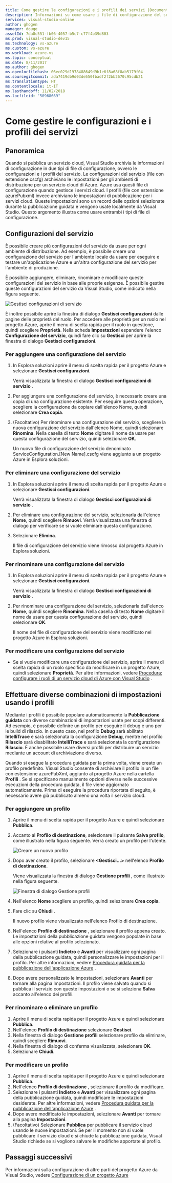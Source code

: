 ```yaml
---
title: Come gestire le configurazioni e i profili dei servizi |Documentazione Microsoft
description: Informazioni su come usare i file di configurazione del servizio e di configurazione dei profili che archiviano le impostazioni per gli ambienti di distribuzione e le impostazioni di pubblicazione per i servizi cloud.
services: visual-studio-online
author: ghogen
manager: douge
assetId: 7da8c551-fb06-4057-b5c7-c77f4b39d803
ms.prod: visual-studio-dev15
ms.technology: vs-azure
ms.custom: vs-azure
ms.workload: azure-vs
ms.topic: conceptual
ms.date: 8/11/2017
ms.author: ghogen
ms.openlocfilehash: 06ec029d1978488649d9b1e6f8a68f8ab5179f04
ms.sourcegitcommit: ada7419db9d03de550fbadf2f2bb2670c95cdb21
ms.translationtype: HT
ms.contentlocale: it-IT
ms.lasthandoff: 11/02/2018
ms.locfileid: "50968669"
---
```

# <a name="how-to-manage-service-configurations-and-profiles"></a>Come gestire le configurazioni e i profili dei servizi
## <a name="overview"></a>Panoramica
Quando si pubblica un servizio cloud, Visual Studio archivia le informazioni di configurazione in due tipi di file di configurazione, ovvero le configurazioni e i profili del servizio. Le configurazioni del servizio (file con estensione cscfg) archiviano le impostazioni per gli ambienti di distribuzione per un servizio cloud di Azure. Azure usa questi file di configurazione quando gestisce i servizi cloud. I profili (file con estensione azurePubxml) invece archiviano le impostazioni di pubblicazione per i servizi cloud. Queste impostazioni sono un record delle opzioni selezionate durante la pubblicazione guidata e vengono usate localmente da Visual Studio. Questo argomento illustra come usare entrambi i tipi di file di configurazione.

## <a name="service-configurations"></a>Configurazioni del servizio
È possibile creare più configurazioni del servizio da usare per ogni ambiente di distribuzione. Ad esempio, è possibile creare una configurazione del servizio per l'ambiente locale da usare per eseguire e testare un'applicazione Azure e un'altra configurazione del servizio per l'ambiente di produzione.

È possibile aggiungere, eliminare, rinominare e modificare queste configurazioni del servizio in base alle proprie esigenze. È possibile gestire queste configurazioni del servizio da Visual Studio, come indicato nella figura seguente.

![Gestisci configurazioni di servizio](./media/vs-azure-tools-service-configurations-and-profiles-how-to-manage/manage-service-config.png)

È inoltre possibile aprire la finestra di dialogo **Gestisci configurazioni** dalle pagine delle proprietà del ruolo. Per accedere alle proprietà per un ruolo nel progetto Azure, aprire il menu di scelta rapida per il ruolo in questione, quindi scegliere **Proprietà**. Nella scheda **Impostazioni** espandere l'elenco **Configurazione del servizio**, quindi fare clic su **Gestisci** per aprire la finestra di dialogo **Gestisci configurazioni**.

### <a name="to-add-a-service-configuration"></a>Per aggiungere una configurazione del servizio
1. In Esplora soluzioni aprire il menu di scelta rapida per il progetto Azure e selezionare **Gestisci configurazioni**.
   
    Verrà visualizzata la finestra di dialogo **Gestisci configurazioni di servizio** .
2. Per aggiungere una configurazione del servizio, è necessario creare una copia di una configurazione esistente. Per eseguire questa operazione, scegliere la configurazione da copiare dall'elenco Nome, quindi selezionare **Crea copia**.
3. (Facoltativo) Per rinominare una configurazione del servizio, scegliere la nuova configurazione del servizio dall'elenco Nome, quindi selezionare **Rinomina**. Nella casella di testo **Nome** digitare il nome da usare per questa configurazione del servizio, quindi selezionare **OK**.
   
    Un nuovo file di configurazione del servizio denominato ServiceConfiguration.[New Name].cscfg viene aggiunto a un progetto Azure in Esplora soluzioni.

### <a name="to-delete-a-service-configuration"></a>Per eliminare una configurazione del servizio
1. In Esplora soluzioni aprire il menu di scelta rapida per il progetto Azure e selezionare **Gestisci configurazioni**.
   
    Verrà visualizzata la finestra di dialogo **Gestisci configurazioni di servizio** .
2. Per eliminare una configurazione del servizio, selezionarla dall'elenco **Nome**, quindi scegliere **Rimuovi**. Verrà visualizzata una finestra di dialogo per verificare se si vuole eliminare questa configurazione.
3. Selezionare **Elimina**.
   
     Il file di configurazione del servizio viene rimosso dal progetto Azure in Esplora soluzioni.

### <a name="to-rename-a-service-configuration"></a>Per rinominare una configurazione del servizio
1. In Esplora soluzioni aprire il menu di scelta rapida per il progetto Azure e selezionare **Gestisci configurazioni**.
   
    Verrà visualizzata la finestra di dialogo **Gestisci configurazioni di servizio** .
2. Per rinominare una configurazione del servizio, selezionarla dall'elenco **Nome**, quindi scegliere **Rinomina**. Nella casella di testo **Nome** digitare il nome da usare per questa configurazione del servizio, quindi selezionare **OK**.
   
    Il nome del file di configurazione del servizio viene modificato nel progetto Azure in Esplora soluzioni.

### <a name="to-change-a-service-configuration"></a>Per modificare una configurazione del servizio
* Se si vuole modificare una configurazione del servizio, aprire il menu di scelta rapida di un ruolo specifico da modificare in un progetto Azure, quindi selezionare **Proprietà**. Per altre informazioni, vedere [Procedura: configurare i ruoli di un servizio cloud di Azure con Visual Studio](https://docs.microsoft.com/azure/vs-azure-tools-configure-roles-for-cloud-service) .

## <a name="make-different-setting-combinations-by-using-profiles"></a>Effettuare diverse combinazioni di impostazioni usando i profili
Mediante i profili è possibile popolare automaticamente la **Pubblicazione guidata** con diverse combinazioni di impostazioni usate per scopi differenti. Ad esempio, è possibile definire un profilo per eseguire il debug e uno per le build di rilascio. In questo caso, nel profilo **Debug** sarà abilitato **IntelliTrace** e sarà selezionata la configurazione **Debug**, mentre nel profilo **Rilascio** sarà disabilitato **IntelliTrace** e sarà selezionata la configurazione **Rilascio**. È anche possibile usare diversi profili per distribuire un servizio mediante un account di archiviazione diverso.

Quando si esegue la procedura guidata per la prima volta, viene creato un profilo predefinito. Visual Studio consente di archiviare il profilo in un file con estensione azurePubXml, aggiunto al progetto Azure nella cartella **Profili** . Se si specificano manualmente opzioni diverse nelle successive esecuzioni della procedura guidata, il file viene aggiornato automaticamente. Prima di eseguire la procedura riportata di seguito, è necessario avere già pubblicato almeno una volta il servizio cloud.

### <a name="to-add-a-profile"></a>Per aggiungere un profilo
1. Aprire il menu di scelta rapida per il progetto Azure e quindi selezionare **Pubblica**.
2. Accanto al **Profilo di destinazione**, selezionare il pulsante **Salva profilo**, come illustrato nella figura seguente. Verrà creato un profilo per l'utente.
   
    ![Creare un nuovo profilo](./media/vs-azure-tools-service-configurations-and-profiles-how-to-manage/create-new-profile.png)
3. Dopo aver creato il profilo, selezionare **<Gestisci…>** nell'elenco **Profilo di destinazione**.
   
    Viene visualizzata la finestra di dialogo **Gestione profili** , come illustrato nella figura seguente.
   
    ![Finestra di dialogo Gestione profili](./media/vs-azure-tools-service-configurations-and-profiles-how-to-manage/manage-profiles.png)
4. Nell'elenco **Nome** scegliere un profilo, quindi selezionare **Crea copia**.
5. Fare clic su **Chiudi** .
   
    Il nuovo profilo viene visualizzato nell'elenco Profilo di destinazione.
6. Nell'elenco **Profilo di destinazione** , selezionare il profilo appena creato. Le impostazioni della pubblicazione guidata vengono popolate in base alle opzioni relative al profilo selezionato.
7. Selezionare i pulsanti **Indietro** e **Avanti** per visualizzare ogni pagina della pubblicazione guidata, quindi personalizzare le impostazioni per il profilo. Per altre informazioni, vedere [Procedura guidata per la pubblicazione dell'applicazione Azure](http://go.microsoft.com/fwlink/p/?LinkID=623085) .
8. Dopo avere personalizzato le impostazioni, selezionare **Avanti** per tornare alla pagina Impostazioni. Il profilo viene salvato quando si pubblica il servizio con queste impostazioni o se si seleziona **Salva** accanto all'elenco dei profili.

### <a name="to-rename-or-delete-a-profile"></a>Per rinominare o eliminare un profilo
1. Aprire il menu di scelta rapida per il progetto Azure e quindi selezionare **Pubblica**.
2. Nell'elenco **Profilo di destinazione** selezionare **Gestisci**.
3. Nella finestra di dialogo **Gestione profili** selezionare profilo da eliminare, quindi scegliere **Rimuovi**.
4. Nella finestra di dialogo di conferma visualizzata, selezionare **OK**.
5. Selezionare **Chiudi**.

### <a name="to-change-a-profile"></a>Per modificare un profilo
1. Aprire il menu di scelta rapida per il progetto Azure e quindi selezionare **Pubblica**.
2. Nell'elenco **Profilo di destinazione** , selezionare il profilo da modificare.
3. Selezionare i pulsanti **Indietro** e **Avanti** per visualizzare ogni pagina della pubblicazione guidata, quindi modificare le impostazioni desiderate. Per altre informazioni, vedere [Procedura guidata per la pubblicazione dell'applicazione Azure](http://go.microsoft.com/fwlink/p/?LinkID=623085) .
4. Dopo avere modificato le impostazioni, selezionare **Avanti** per tornare alla pagina **Impostazioni**.
5. (Facoltativo) Selezionare **Pubblica** per pubblicare il servizio cloud usando le nuove impostazioni. Se per il momento non si vuole pubblicare il servizio cloud e si chiude la pubblicazione guidata, Visual Studio richiede se si vogliono salvare le modifiche apportate al profilo.

## <a name="next-steps"></a>Passaggi successivi
Per informazioni sulla configurazione di altre parti del progetto Azure da Visual Studio, vedere [Configurazione di un progetto Azure](http://go.microsoft.com/fwlink/p/?LinkID=623075)

